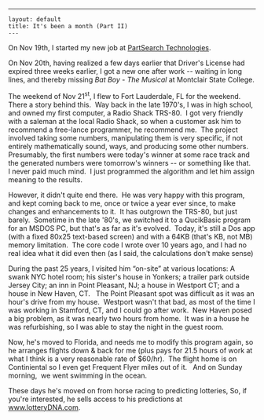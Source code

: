   ---
    layout: default
    title: It's been a month (Part II)
    ---
<p>On Nov 19th, I started my new job at <a href="http://www.partsearch.com">PartSearch Technologies</a>.</p>
<p>On Nov 20th, having realized a few days earlier that Driver's License had expired three weeks earlier, I got a new one after work -- waiting in long lines, and thereby missing <em>Bat Boy - The Musical</em> at Montclair State College.</p>
<p>The weekend of Nov 21<sup>st</sup>, I flew to Fort Lauderdale, FL for the weekend.  There a story behind this.  Way back in the late 1970's, I was in high school, and owned my first computer, a Radio Shack TRS-80.  I got very friendly with a saleman at the local Radio Shack, so when a customer ask him to recommend a free-lance programmer, he recommend me.  The project involved taking some numbers, manipulating them is very specific, if not entirely mathematically sound, ways, and producing some other numbers.  Presumably, the first numbers were today's winner at some race track and the generated numbers were tomorrow's winners -- or something like that.  I never paid much mind.  I just programmed the algorithm and let him assign meaning to the results.</p>
<p>However, it didn't quite end there.  He was very happy with this program, and kept coming back to me, once or twice a year ever since, to make changes and enhancements to it.  It has outgrown the TRS-80, but just barely.  Sometime in the late '80's, we switched it to a QucikBasic program for an MSDOS PC, but that's as far as it's evolved.  Today, it's still a Dos app (with a fixed 80x25 text-based screen) and with a 64KB (that's KB, not MB) memory limitation.  The core code I wrote over 10 years ago, and I had no real idea what it did even then (as I said, the calculations don't make sense)</p>
<p>During the past 25 years, I visited him “on-site” at various locations: A swank NYC hotel room; his sister's house in Yonkers; a trailer park outside Jersey City; an inn in Point Pleasant, NJ; a house in Westport CT; and a house in New Haven, CT.   The Point Pleasant spot was difficult as it was an hour's drive from my house.  Westport wasn't that bad, as most of the time I was working in Stamford, CT, and I could go after work.  New Haven posed a big problem, as it was nearly two hours from home.  It was in a house he was refurbishing, so I was able to stay the night in the guest room.</p>
<p>Now, he's moved to Florida, and needs me to modify this program again, so he arranges flights down &amp; back for me (plus pays for 21.5 hours of work at what I think is a very reasonable rate of $60/hr).  The flight home is on Continiental so I even get Frequent Flyer miles out of it.   And on Sunday morning,  we went swimming in the ocean.</p>
<p>These days he's moved on from horse racing to predicting lotteries, So, if you're interested, he sells access to his predictions at <a href="http://www.lotteryDNA.com">www.lotteryDNA.com</a>.</p>
<p> </p>